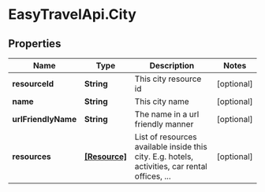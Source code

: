 # EasyTravelApi.City

## Properties
Name | Type | Description | Notes
------------ | ------------- | ------------- | -------------
**resourceId** | **String** | This city resource id | [optional] 
**name** | **String** | This city name | [optional] 
**urlFriendlyName** | **String** | The name in a url friendly manner | [optional] 
**resources** | [**[Resource]**](Resource.md) | List of resources available inside this city. E.g. hotels, activities, car rental offices, ... | [optional] 


